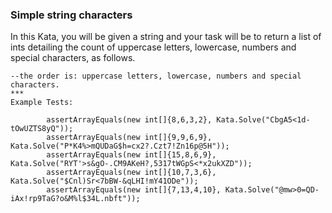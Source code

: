 ### Simple string characters

In this Kata, you will be given a string and your task will be to return a list of ints detailing the count of uppercase letters, lowercase, numbers and special characters, as follows.

```Solve("*'&ABCDabcde12345") = [4,5,5,3]. 
--the order is: uppercase letters, lowercase, numbers and special characters.
***
Example Tests: 
```

```assertArrayEquals(new int[]{1,18,3,2}, Kata.Solve("Codewars@codewars123.com"));
        assertArrayEquals(new int[]{8,6,3,2}, Kata.Solve("CbgA5<1d-tOwUZTS8yQ"));
        assertArrayEquals(new int[]{9,9,6,9}, Kata.Solve("P*K4%>mQUDaG$h=cx2?.Czt7!Zn16p@5H"));
        assertArrayEquals(new int[]{15,8,6,9}, Kata.Solve("RYT'>s&gO-.CM9AKeH?,5317tWGpS<*x2ukXZD"));
        assertArrayEquals(new int[]{10,7,3,6}, Kata.Solve("$Cnl)Sr<7bBW-&qLHI!mY41ODe"));
        assertArrayEquals(new int[]{7,13,4,10}, Kata.Solve("@mw>0=QD-iAx!rp9TaG?o&M%l$34L.nbft"));
```